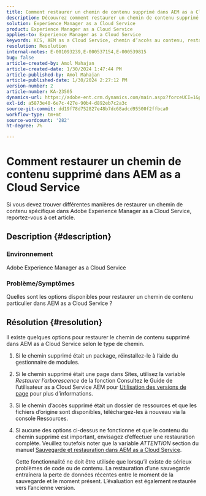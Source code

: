 ```yaml
---
title: Comment restaurer un chemin de contenu supprimé dans AEM as a Cloud Service
description: Découvrez comment restaurer un chemin de contenu supprimé dans Adobe Experience Manager as a Cloud Service.
solution: Experience Manager as a Cloud Service
product: Experience Manager as a Cloud Service
applies-to: Experience Manager as a Cloud Service
keywords: KCS, AEM as a Cloud Service, chemin d’accès au contenu, restaurer
resolution: Resolution
internal-notes: E-001093239,E-000537154,E-000539815
bug: false
article-created-by: Amol Mahajan
article-created-date: 1/30/2024 1:47:44 PM
article-published-by: Amol Mahajan
article-published-date: 1/30/2024 2:27:12 PM
version-number: 2
article-number: KA-23505
dynamics-url: https://adobe-ent.crm.dynamics.com/main.aspx?forceUCI=1&pagetype=entityrecord&etn=knowledgearticle&id=fa8c8323-76bf-ee11-9079-6045bd006793
exl-id: a5873e40-6e7c-427e-90b4-d892eb7c2a3c
source-git-commit: dd19f78d752827e48b7dc68adcd95500f2ffbca0
workflow-type: tm+mt
source-wordcount: '282'
ht-degree: 7%

---
```


# Comment restaurer un chemin de contenu supprimé dans AEM as a Cloud Service


Si vous devez trouver différentes manières de restaurer un chemin de contenu spécifique dans Adobe Experience Manager as a Cloud Service, reportez-vous à cet article.

## Description {#description}


### <b>Environnement</b>

Adobe Experience Manager as a Cloud Service



### <b>Problème/Symptômes</b>

Quelles sont les options disponibles pour restaurer un chemin de contenu particulier dans AEM as a Cloud Service ?


## Résolution {#resolution}


Il existe quelques options pour restaurer le chemin de contenu supprimé dans AEM as a Cloud Service selon le type de chemin.

1. Si le chemin supprimé était un package, réinstallez-le à l’aide du gestionnaire de modules.


2. Si le chemin supprimé était une page dans Sites, utilisez la variable *Restaurer l’arborescence* de la fonction Consultez le Guide de l’utilisateur as a Cloud Service AEM pour [Utilisation des versions de page](https://experienceleague.adobe.com/docs/experience-manager-cloud-service/content/sites/authoring/features/page-versions.html) pour plus d’informations.


3. Si le chemin d’accès supprimé était un dossier de ressources et que les fichiers d’origine sont disponibles, téléchargez-les à nouveau via la console Ressources.


4. Si aucune des options ci-dessus ne fonctionne et que le contenu du chemin supprimé est important, envisagez d’effectuer une restauration complète. Veuillez toutefois noter que la variable *ATTENTION* section du manuel [Sauvegarde et restauration dans AEM as a Cloud Service](https://experienceleague.adobe.com/docs/experience-manager-cloud-service/content/operations/backup.html).

   Cette fonctionnalité ne doit être utilisée que lorsqu’il existe de sérieux problèmes de code ou de contenu. La restauration d’une sauvegarde entraînera la perte de données récentes entre le moment de la sauvegarde et le moment présent. L’évaluation est également restaurée vers l’ancienne version.
